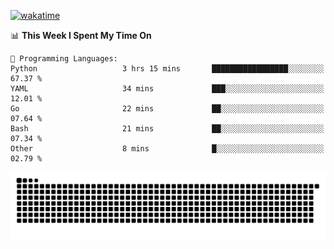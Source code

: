 [![wakatime](https://wakatime.com/badge/user/384f91c6-4eee-411f-8f3b-1b691f58a544.svg)](https://wakatime.com/@384f91c6-4eee-411f-8f3b-1b691f58a544)

<!--START_SECTION:waka-->
📊 **This Week I Spent My Time On** 

```text
💬 Programming Languages: 
Python                   3 hrs 15 mins       █████████████████░░░░░░░░   67.37 % 
YAML                     34 mins             ███░░░░░░░░░░░░░░░░░░░░░░   12.01 % 
Go                       22 mins             ██░░░░░░░░░░░░░░░░░░░░░░░   07.64 % 
Bash                     21 mins             ██░░░░░░░░░░░░░░░░░░░░░░░   07.34 % 
Other                    8 mins              █░░░░░░░░░░░░░░░░░░░░░░░░   02.79 % 
```


<!--END_SECTION:waka-->

<picture>
  <source media="(prefers-color-scheme: dark)" srcset="https://raw.githubusercontent.com/fuwx295/fuwx295/output/github-contribution-grid-snake-dark.svg">
  <source media="(prefers-color-scheme: light)" srcset="https://raw.githubusercontent.com/fuwx295/fuwx295/output/github-contribution-grid-snake.svg">
  <img alt="github contribution grid snake animation" src="https://raw.githubusercontent.com/fuwx295/fuwx295/output/github-contribution-grid-snake.svg">
</picture>
